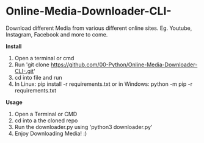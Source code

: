 # Online-Media-Downloader-CLI-
Download different Media from various different online sites. Eg. Youtube, Instagram, Facebook and more to come.

**Install**
1. Open a terminal or cmd
2. Run 'git clone https://github.com/00-Python/Online-Media-Downloader-CLI-.git'
3. cd into file and run
4. In Linux: pip install -r requirements.txt or in Windows: python -m pip -r requirements.txt

**Usage**
1. Open a Terminal or CMD
2. cd into a the cloned repo
3. Run the downloader.py using 'python3 downloader.py'
4. Enjoy Downloading Media! :)
